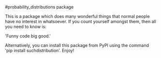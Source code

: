 #probability_distributions package

This is a package which does many wonderful things that normal people have no interest in whatsoever.
If you count yourself amongst them, then all you need to know is:

'Funny code big good.'

Alternatively, you can install this package from PyPI using the command 'pip install suchdistribution'.
Enjoy!
